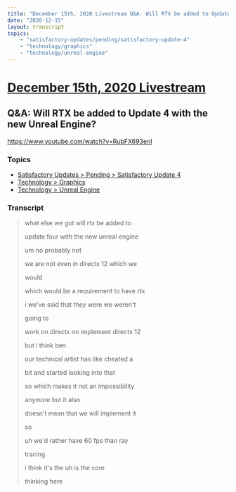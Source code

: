 ```yaml
---
title: "December 15th, 2020 Livestream Q&A: Will RTX be added to Update 4 with the new Unreal Engine?"
date: "2020-12-15"
layout: transcript
topics:
    - "satisfactory-updates/pending/satisfactory-update-4"
    - "technology/graphics"
    - "technology/unreal-engine"
---
```

# [December 15th, 2020 Livestream](../2020-12-15.md)
## Q&A: Will RTX be added to Update 4 with the new Unreal Engine?
https://www.youtube.com/watch?v=RubFX693enI

### Topics
* [Satisfactory Updates > Pending > Satisfactory Update 4](../topics/satisfactory-updates/pending/satisfactory-update-4.md)
* [Technology > Graphics](../topics/technology/graphics.md)
* [Technology > Unreal Engine](../topics/technology/unreal-engine.md)

### Transcript

> what else we got will rtx be added to
>
> update four with the new unreal engine
>
> um no probably not
>
> we are not even in directx 12 which we
>
> would
>
> which would be a requirement to have rtx
>
> i we've said that they were we weren't
>
> going to
>
> work on directx on implement directx 12
>
> but i think ben
>
> our technical artist has like cheated a
>
> bit and started looking into that
>
> so which makes it not an impossibility
>
> anymore but it also
>
> doesn't mean that we will implement it
>
> so
>
> uh we'd rather have 60 fps than ray
>
> tracing
>
> i think it's the uh is the core
>
> thinking here

